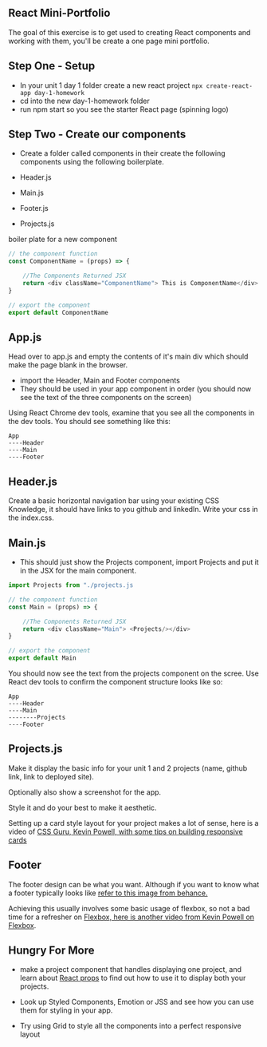 ## React Mini-Portfolio

The goal of this exercise is to get used to creating React components and working with them, you'll be create a one page mini portfolio.

## Step One - Setup

- In your unit 1 day 1 folder create a new react project `npx create-react-app day-1-homework`
- cd into the new day-1-homework folder
- run npm start so you see the starter React page (spinning logo)

## Step Two - Create our components

- Create a folder called components in their create the following components using the following boilerplate.

- Header.js
- Main.js
- Footer.js
- Projects.js

boiler plate for a new component
```js
// the component function
const ComponentName = (props) => {

    //The Components Returned JSX
    return <div className="ComponentName"> This is ComponentName</div>
}

// export the component
export default ComponentName
```

## App.js

Head over to app.js and empty the contents of it's main div which should make the page blank in the browser.

- import the Header, Main and Footer components
- They should be used in your app component in order (you should now see the text of the three components on the screen)

Using React Chrome dev tools, examine that you see all the components in the dev tools. You should see something like this:

```
App
----Header
----Main
----Footer
```

## Header.js

Create a basic horizontal navigation bar using your existing CSS Knowledge, it should have links to you github and linkedIn. Write your css in the index.css.

## Main.js

- This should just show the Projects component, import Projects and put it in the JSX for the main component.

```js
import Projects from "./projects.js

// the component function
const Main = (props) => {

    //The Components Returned JSX
    return <div className="Main"> <Projects/></div>
}

// export the component
export default Main
```

You should now see the text from the projects component on the scree. Use React dev tools to confirm the component structure looks like so:

```
App
----Header
----Main
--------Projects
----Footer
```


## Projects.js

Make it display the basic info for your unit 1 and 2 projects (name, github link, link to deployed site).

Optionally also show a screenshot for the app.

Style it and do your best to make it aesthetic.

Setting up a card style layout for your project makes a lot of sense, here is a video of [CSS Guru, Kevin Powell, with some tips on building responsive cards](https://www.youtube.com/watch?v=51DbAwcmqD8)

## Footer

The footer design can be what you want. Although if you want to know what a footer typically looks like [refer to this image from behance.](https://www.behance.net/gallery/129545589/website-footer-customize-with-elementor-pro?tracking_source=search_projects_recommended%7Cweb%20footer)

Achieving this usually involves some basic usage of flexbox, so not a bad time for a refresher on [Flexbox, here is another video from Kevin Powell on Flexbox](https://www.youtube.com/watch?v=vQAvjof1oe4&t=438s).

## Hungry For More

- make a project component that handles displaying one project, and learn about [React props](https://www.youtube.com/watch?v=fVjb18ms7vI) to find out how to use it to display both your projects.

- Look up Styled Components, Emotion or JSS and see how you can use them for styling in your app.

- Try using Grid to style all the components into a perfect responsive layout
